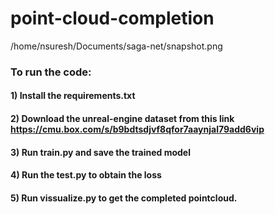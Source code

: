 # point-cloud-completion
/home/nsuresh/Documents/saga-net/snapshot.png

### To run the code:
#### 1) Install the requirements.txt
#### 2) Download the unreal-engine dataset from this link https://cmu.box.com/s/b9bdtsdjvf8qfor7aaynjal79add6vip
#### 3) Run train.py and save the trained model
#### 4) Run the test.py to obtain the loss 
#### 5) Run vissualize.py to get the completed pointcloud.
